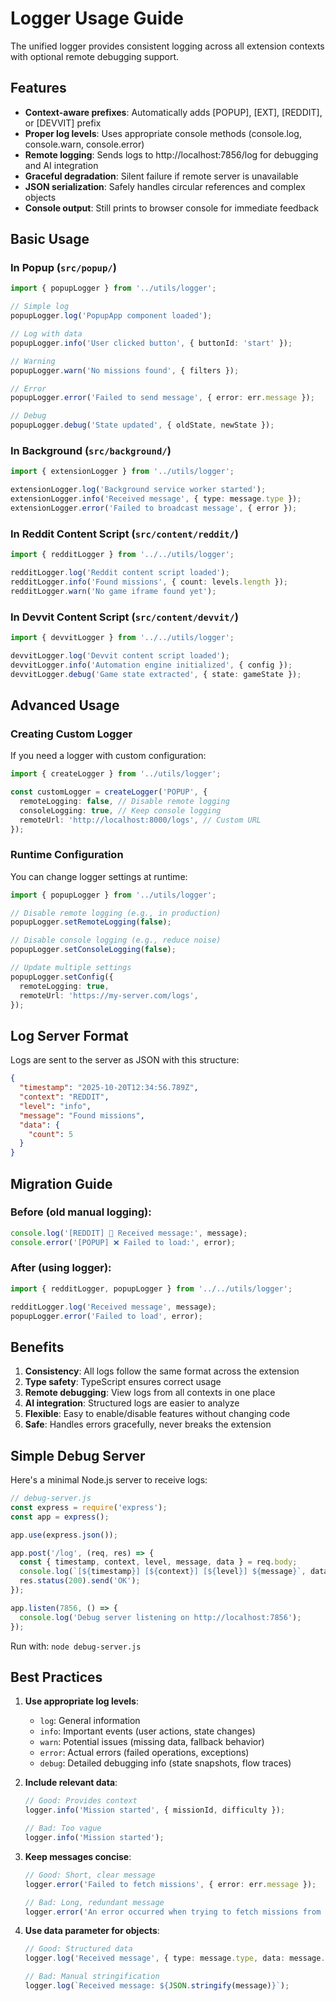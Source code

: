 # Logger Usage Guide

The unified logger provides consistent logging across all extension contexts with optional remote debugging support.

## Features

- **Context-aware prefixes**: Automatically adds [POPUP], [EXT], [REDDIT], or [DEVVIT] prefix
- **Proper log levels**: Uses appropriate console methods (console.log, console.warn, console.error)
- **Remote logging**: Sends logs to http://localhost:7856/log for debugging and AI integration
- **Graceful degradation**: Silent failure if remote server is unavailable
- **JSON serialization**: Safely handles circular references and complex objects
- **Console output**: Still prints to browser console for immediate feedback

## Basic Usage

### In Popup (`src/popup/`)

```typescript
import { popupLogger } from '../utils/logger';

// Simple log
popupLogger.log('PopupApp component loaded');

// Log with data
popupLogger.info('User clicked button', { buttonId: 'start' });

// Warning
popupLogger.warn('No missions found', { filters });

// Error
popupLogger.error('Failed to send message', { error: err.message });

// Debug
popupLogger.debug('State updated', { oldState, newState });
```

### In Background (`src/background/`)

```typescript
import { extensionLogger } from '../utils/logger';

extensionLogger.log('Background service worker started');
extensionLogger.info('Received message', { type: message.type });
extensionLogger.error('Failed to broadcast message', { error });
```

### In Reddit Content Script (`src/content/reddit/`)

```typescript
import { redditLogger } from '../../utils/logger';

redditLogger.log('Reddit content script loaded');
redditLogger.info('Found missions', { count: levels.length });
redditLogger.warn('No game iframe found yet');
```

### In Devvit Content Script (`src/content/devvit/`)

```typescript
import { devvitLogger } from '../../utils/logger';

devvitLogger.log('Devvit content script loaded');
devvitLogger.info('Automation engine initialized', { config });
devvitLogger.debug('Game state extracted', { state: gameState });
```

## Advanced Usage

### Creating Custom Logger

If you need a logger with custom configuration:

```typescript
import { createLogger } from '../utils/logger';

const customLogger = createLogger('POPUP', {
  remoteLogging: false, // Disable remote logging
  consoleLogging: true, // Keep console logging
  remoteUrl: 'http://localhost:8000/logs', // Custom URL
});
```

### Runtime Configuration

You can change logger settings at runtime:

```typescript
import { popupLogger } from '../utils/logger';

// Disable remote logging (e.g., in production)
popupLogger.setRemoteLogging(false);

// Disable console logging (e.g., reduce noise)
popupLogger.setConsoleLogging(false);

// Update multiple settings
popupLogger.setConfig({
  remoteLogging: true,
  remoteUrl: 'https://my-server.com/logs',
});
```

## Log Server Format

Logs are sent to the server as JSON with this structure:

```json
{
  "timestamp": "2025-10-20T12:34:56.789Z",
  "context": "REDDIT",
  "level": "info",
  "message": "Found missions",
  "data": {
    "count": 5
  }
}
```

## Migration Guide

### Before (old manual logging):

```typescript
console.log('[REDDIT] 📨 Received message:', message);
console.error('[POPUP] ❌ Failed to load:', error);
```

### After (using logger):

```typescript
import { redditLogger, popupLogger } from '../../utils/logger';

redditLogger.log('Received message', message);
popupLogger.error('Failed to load', error);
```

## Benefits

1. **Consistency**: All logs follow the same format across the extension
2. **Type safety**: TypeScript ensures correct usage
3. **Remote debugging**: View logs from all contexts in one place
4. **AI integration**: Structured logs are easier to analyze
5. **Flexible**: Easy to enable/disable features without changing code
6. **Safe**: Handles errors gracefully, never breaks the extension

## Simple Debug Server

Here's a minimal Node.js server to receive logs:

```javascript
// debug-server.js
const express = require('express');
const app = express();

app.use(express.json());

app.post('/log', (req, res) => {
  const { timestamp, context, level, message, data } = req.body;
  console.log(`[${timestamp}] [${context}] [${level}] ${message}`, data || '');
  res.status(200).send('OK');
});

app.listen(7856, () => {
  console.log('Debug server listening on http://localhost:7856');
});
```

Run with: `node debug-server.js`

## Best Practices

1. **Use appropriate log levels**:
   - `log`: General information
   - `info`: Important events (user actions, state changes)
   - `warn`: Potential issues (missing data, fallback behavior)
   - `error`: Actual errors (failed operations, exceptions)
   - `debug`: Detailed debugging info (state snapshots, flow traces)

2. **Include relevant data**:
   ```typescript
   // Good: Provides context
   logger.info('Mission started', { missionId, difficulty });

   // Bad: Too vague
   logger.info('Mission started');
   ```

3. **Keep messages concise**:
   ```typescript
   // Good: Short, clear message
   logger.error('Failed to fetch missions', { error: err.message });

   // Bad: Long, redundant message
   logger.error('An error occurred when trying to fetch missions from the server', { error: err.message });
   ```

4. **Use data parameter for objects**:
   ```typescript
   // Good: Structured data
   logger.log('Received message', { type: message.type, data: message.data });

   // Bad: Manual stringification
   logger.log(`Received message: ${JSON.stringify(message)}`);
   ```
